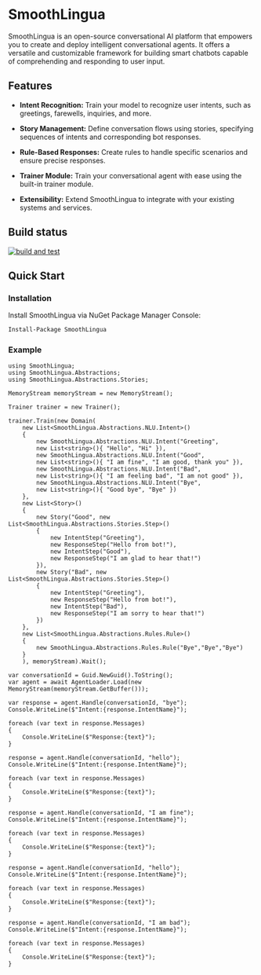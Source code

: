 # SmoothLingua

SmoothLingua is an open-source conversational AI platform that empowers you to create and deploy intelligent conversational agents. It offers a versatile and customizable framework for building smart chatbots capable of comprehending and responding to user input.

## Features

- **Intent Recognition:** Train your model to recognize user intents, such as greetings, farewells, inquiries, and more.

- **Story Management:** Define conversation flows using stories, specifying sequences of intents and corresponding bot responses.

- **Rule-Based Responses:** Create rules to handle specific scenarios and ensure precise responses.

- **Trainer Module:** Train your conversational agent with ease using the built-in trainer module.

- **Extensibility:** Extend SmoothLingua to integrate with your existing systems and services.

## Build status
[![build and test](https://github.com/Dev-Art-Solutions/SmoothLingua/actions/workflows/build-and-test.yml/badge.svg)](https://github.com/Dev-Art-Solutions/SmoothLingua/actions/workflows/build-and-test.yml)

## Quick Start

### Installation

Install SmoothLingua via NuGet Package Manager Console:

```bash
Install-Package SmoothLingua
```

### Example
```
using SmoothLingua;
using SmoothLingua.Abstractions;
using SmoothLingua.Abstractions.Stories;

MemoryStream memoryStream = new MemoryStream();

Trainer trainer = new Trainer();

trainer.Train(new Domain(
    new List<SmoothLingua.Abstractions.NLU.Intent>()
    {
        new SmoothLingua.Abstractions.NLU.Intent("Greeting",
        new List<string>(){ "Hello", "Hi" }),
        new SmoothLingua.Abstractions.NLU.Intent("Good",
        new List<string>(){ "I am fine", "I am good, thank you" }),
        new SmoothLingua.Abstractions.NLU.Intent("Bad",
        new List<string>(){ "I am feeling bad", "I am not good" }),
        new SmoothLingua.Abstractions.NLU.Intent("Bye",
        new List<string>(){ "Good bye", "Bye" })
    },
    new List<Story>()
    {
        new Story("Good", new List<SmoothLingua.Abstractions.Stories.Step>()
        {
            new IntentStep("Greeting"),
            new ResponseStep("Hello from bot!"),
            new IntentStep("Good"),
            new ResponseStep("I am glad to hear that!")
        }),
        new Story("Bad", new List<SmoothLingua.Abstractions.Stories.Step>()
        {
            new IntentStep("Greeting"),
            new ResponseStep("Hello from bot!"),
            new IntentStep("Bad"),
            new ResponseStep("I am sorry to hear that!")
        })
    },
    new List<SmoothLingua.Abstractions.Rules.Rule>()
    {
        new SmoothLingua.Abstractions.Rules.Rule("Bye","Bye","Bye")
    }
    ), memoryStream).Wait();

var conversationId = Guid.NewGuid().ToString();
var agent = await AgentLoader.Load(new MemoryStream(memoryStream.GetBuffer()));

var response = agent.Handle(conversationId, "bye");
Console.WriteLine($"Intent:{response.IntentName}");

foreach (var text in response.Messages)
{
    Console.WriteLine($"Response:{text}");
}

response = agent.Handle(conversationId, "hello");
Console.WriteLine($"Intent:{response.IntentName}");

foreach (var text in response.Messages)
{
    Console.WriteLine($"Response:{text}");
}

response = agent.Handle(conversationId, "I am fine");
Console.WriteLine($"Intent:{response.IntentName}");

foreach (var text in response.Messages)
{
    Console.WriteLine($"Response:{text}");
}

response = agent.Handle(conversationId, "hello");
Console.WriteLine($"Intent:{response.IntentName}");

foreach (var text in response.Messages)
{
    Console.WriteLine($"Response:{text}");
}

response = agent.Handle(conversationId, "I am bad");
Console.WriteLine($"Intent:{response.IntentName}");

foreach (var text in response.Messages)
{
    Console.WriteLine($"Response:{text}");
}
```